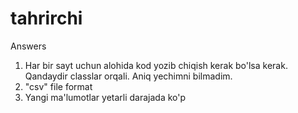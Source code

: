 # tahrirchi


Answers

1. Har bir sayt uchun alohida kod yozib chiqish kerak bo'lsa kerak. Qandaydir classlar orqali. Aniq yechimni bilmadim.
2. "csv" file format
3. Yangi ma'lumotlar yetarli darajada ko'p
